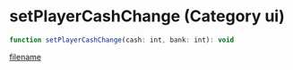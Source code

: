 # setPlayerCashChange (Category ui)

```js
function setPlayerCashChange(cash: int, bank: int): void
```

[filename](setPlayerCashChange_m.md ':include')